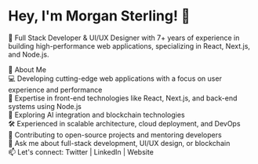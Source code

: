 # Hey, I'm Morgan Sterling! 👋  
🔗 Full Stack Developer & UI/UX Designer with 7+ years of experience in building high-performance web applications, specializing in React, Next.js, and Node.js.

🚀 About Me  
💻 Developing cutting-edge web applications with a focus on user experience and performance  
🎯 Expertise in front-end technologies like React, Next.js, and back-end systems using Node.js  
🌱 Exploring AI integration and blockchain technologies  
🛠 Experienced in scalable architecture, cloud deployment, and DevOps  
🤝 Contributing to open-source projects and mentoring developers  
💬 Ask me about full-stack development, UI/UX design, or blockchain  
📫 Let's connect: Twitter | LinkedIn | Website
